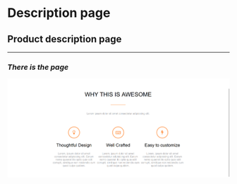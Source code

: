 # Description page

## Product description page

---

### _There is the page_

<img src="img/image.png" alt="page">
